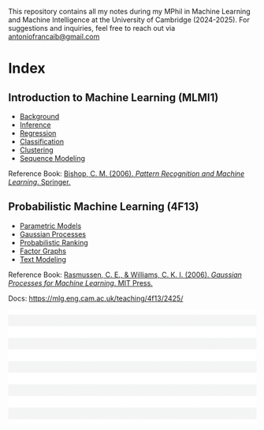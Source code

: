 This repository contains all my notes during my MPhil in Machine Learning and Machine Intelligence at the University of Cambridge (2024-2025). For suggestions and inquiries, feel free to reach out via antoniofrancaib@gmail.com

# Index 

## Introduction to Machine Learning (MLMI1)

- [Background](0-prob-background.md)
- [Inference](1-inference.md)
- [Regression](2-regression.md)
- [Classification](3-classification.md)
- [Clustering](4-clustering.md)
- [Sequence Modeling](5-sequence-modeling.md)

Reference Book: [Bishop, C. M. (2006). _Pattern Recognition and Machine Learning_. Springer.](https://www.microsoft.com/en-us/research/uploads/prod/2006/01/Bishop-Pattern-Recognition-and-Machine-Learning-2006.pdf)

## Probabilistic Machine Learning (4F13)

- [Parametric Models](4F13/1-parametric-models.md)
- [Gaussian Processes](4F13/2-gaussian-processes.md)
- [Probabilistic Ranking](4F13/3-probabilistic-ranking.md)
- [Factor Graphs](4F13/4-factor-graphs.md)
- [Text Modeling](4F13/5-text-modeling.md)

Reference Book: [Rasmussen, C. E., & Williams, C. K. I. (2006). _Gaussian Processes for Machine Learning_. MIT Press.](https://gaussianprocess.org/gpml/)


Docs: https://mlg.eng.cam.ac.uk/teaching/4f13/2425/


![Alt text for the image](1.png)
